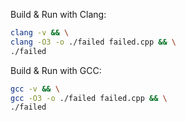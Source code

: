 Build & Run with Clang:

```sh
clang -v && \
clang -O3 -o ./failed failed.cpp && \
./failed
```

Build & Run with GCC:
```sh
gcc -v && \
gcc -O3 -o ./failed failed.cpp && \
./failed
```